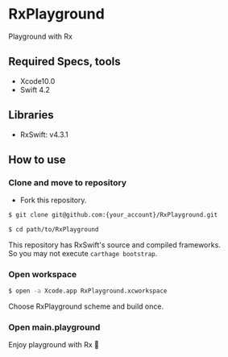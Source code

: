 # RxPlayground

Playground with Rx

## Required Specs, tools

- Xcode10.0
- Swift 4.2

## Libraries

- RxSwift: v4.3.1

## How to use

### Clone and move to repository

- Fork this repository.

```bash
$ git clone git@github.com:{your_account}/RxPlayground.git

$ cd path/to/RxPlayground
```

This repository has RxSwift's source and compiled frameworks.  
So you may not execute `carthage bootstrap`.

### Open workspace

```bash
$ open -a Xcode.app RxPlayground.xcworkspace
```

Choose RxPlayground scheme and build once.

### Open main.playground

Enjoy playground with Rx :tada:
